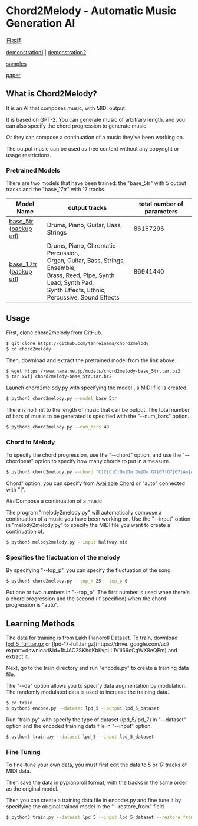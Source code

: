 # Chord2Melody - Automatic Music Generation AI



[日本語](README_ja.md)

[demonstration1](http://ailab.nama.ne.jp/#chord2melody) | [demonstration2](http://ailab.nama.ne.jp/#melody2melody)

[samples](samples/)

[paper](report/paper.pdf)



## What is Chord2Melody?



It is an AI that composes music, with MIDI output.

It is based on GPT-2. You can generate music of arbitrary length, and you can also specify the chord progression to generate music.

Or they can compose a continuation of a music they've been working on.

The output music can be used as free content without any copyright or usage restrictions.



### Pretrained Models



There are two models that have been trained: the "base_5tr" with 5 output tracks and the "base_17tr" with 17 tracks.



| Model Name                                                   | output tracks                                                | total number of parameters |
| ------------------------------------------------------------ | ------------------------------------------------------------ | -------------------------- |
| [base_5tr](https://www.nama.ne.jp/models/chord2melody-base_5tr.tar.gz)<br />([backup url](http://ailab.nama.ne.jp/models/chord2melody-base_5tr.tar.bz2)) | Drums, Piano, Guitar, Bass, Strings                          | 86167296                   |
| [base_17tr](https://www.nama.ne.jp/models/chord2melody-base_17tr.tar.gz)<br />([backup url](http://ailab.nama.ne.jp/models/chord2melody-base_17tr.tar.bz2)) | Drums, Piano, Chromatic Percussion, <br />Organ, Guitar, Bass, Strings, Ensemble, <br />Brass, Reed, Pipe, Synth Lead, Synth Pad, <br />Synth Effects, Ethnic, Percussive, Sound Effects | 86941440                   |



## Usage



First, clone chord2melody from GitHub.

```sh
$ git clone https://github.com/tanreinama/chord2melody
$ cd chord2melody
```

Then, download and extract the pretrained model from the link above.

```sh
$ wget https://www.nama.ne.jp/models/chord2melody-base_5tr.tar.bz2
$ tar xvfj chord2melody-base_5tr.tar.bz2
```

Launch chord2melody.py with specifying the model , a MIDI file is created.

```sh
$ python3 chord2melody.py --model base_5tr
```

There is no limit to the length of music that can be output. The total number of bars of music to be generated is specified with the "--num_bars" option.

```sh
$ python3 chord2melody.py --num_bars 48
```



### Chord to Melody



To specify the chord progression, use the "--chord" option, and use the "--chordbeat" option to specify how many chords to put in a measure.

```sh
$ python3 chord2melody.py --chord "C|C|C|C|Dm|Dm|Dm|Dm|G7|G7|G7|G7|Am|Am|Am|Am" --chordbeat 4
```

Chord" option, you can specify from [Available Chord](chordlist.txt) or "auto" connected with "|".



###Compose a continuation of a music 



The program "melody2melody.py" will automatically compose a continuation of a music you have been working on. Use the "--input" option in "melody2melody.py" to specify the MIDI file you want to create a continuation of.

```sh
$ python3 melody2melody.py --input halfway.mid
```



### Specifies the fluctuation of the melody



By specifying "--top_p", you can specify the fluctuation of the song.

```sh
$ python3 chord2melody.py --top_k 25 --top_p 0
```

Put one or two numbers in "--top_p". The first number is used when there's a chord progression and the second (if specified) when the chord progression is "auto".



## Learning Methods



The data for training is from [Lakh Pianoroll Dataset](https://salu133445.github.io/lakh-pianoroll-dataset/). To train, download [lpd_5_full.tar.gz](https://drive.google.com/u/0/open?id=1tZKMhYazSWapFTUt7H6abHSo-QKH9ATC) or [lpd-17-full.tar.gz](https://drive. google.com/uc?export=download&id=1bJAC2SKhdKbKvpLL1V1l66cCgWX8eQEm) and extract it.

Next, go to the train directory and run "encode.py" to create a training data file.

The "--da" option allows you to specify data augmentation by modulation. The randomly modulated data is used to increase the training data.

```sh
$ cd train
$ python3 encode.py --dataset lpd_5 --output lpd_5_dataset
```

Run "train.py" with specify the type of dataset (lpd_5/lpd_7) in "--dataset" option and the encoded training data file in "--input" option.

```sh
$ python3 train.py --dataset lpd_5 --input lpd_5_dataset
```



### Fine Tuning



To fine-tune your own data, you must first edit the data to 5 or 17 tracks of MIDI data.

Then save the data in pypianoroll format, with the tracks in the same order as the original model.

Then you can create a training data file in encoder.py and fine tune it by specifying the original trained model in the "--restore_from" field.

```sh
$ python3 train.py --dataset lpd_5 --input lpd_5_dataset --restore_from ../base_5tr
```


